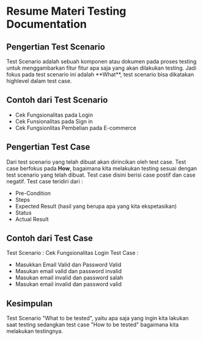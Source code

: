 # Resume Materi Testing Documentation

## Pengertian Test Scenario

<aside>
Test Scenario adalah sebuah komponen atau dokumen pada proses testing untuk menggambarkan fitur fitur apa saja yang akan dilakukan testing. Jadi fokus pada test scenario ini adalah **What**, test scenario bisa dikatakan highlevel dalam test case.
</aside>

## Contoh dari Test Scenario

-   Cek Fungsionalitas pada Login
-   Cek Funsionalitas pada Sign in
-   Cek Fungsionlitas Pembelian pada E-commerce

## Pengertian Test Case

Dari test scenario yang telah dibuat akan dirincikan oleh test case. Test case berfokus pada **How**, bagaimana kita melakukan testing sesuai dengan test scenario yang telah dibuat. Test case disini berisi case postif dan case negatif. Test case teridiri dari :
-   Pre-Condition
-   Steps
-   Expected Result (hasil yang berupa apa yang kita ekspetasikan)
-   Status
-   Actual Result

## Contoh dari Test Case

Test Scenario   : Cek Fungsionalitas Login
Test Case       :
-   Masukkan Email Valid dan Password Valid
-   Masukan email valid dan password invalid
-   Masukan email invalid dan password salah
-   Masukan email invalid dan password valid

## Kesimpulan

<aside>
Test Scenario "What to be tested", yaitu apa saja yang ingin kita lakukan saat testing sedangkan test case "How to be tested" bagaimana kita melakukan testingnya.
</aside>